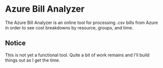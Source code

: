 # Azure Bill Analyzer

The Azure Bill Analyzer is an online tool for processing .csv bills from Azure in order to see cost breakdowns by resource, groups, and time.


## Notice

This is not yet a functional tool. Quite a bit of work remains and I'll build things out as I get the time.